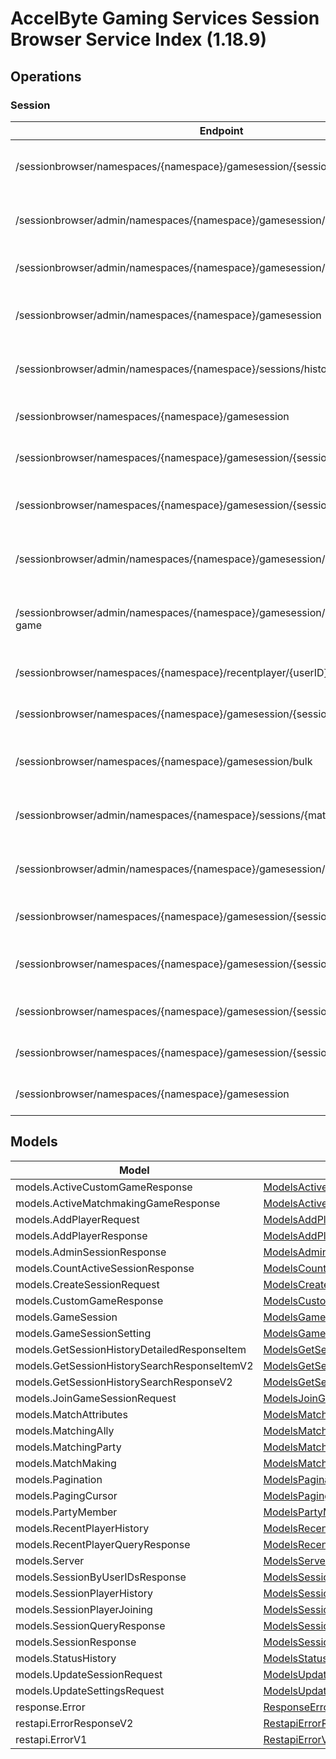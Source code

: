 [//]: # (<< Code generated. DO NOT EDIT!)

[//]: # (<< template file: doc-index.j2)

# AccelByte Gaming Services Session Browser Service Index (1.18.9)


## Operations

### Session
| Endpoint | Method | ID | Deprecated | Class | Wrapper | Example |
|---|---|---|---|---|---|---|
| /sessionbrowser/namespaces/{namespace}/gamesession/{sessionID}/player | POST | AddPlayerToSession | `false` | [AddPlayerToSession](../../src/services/sessionbrowser/accelbyte_py_sdk/api/sessionbrowser/operations/session/add_player_to_session.py) | [add_player_to_session](../../src/services/sessionbrowser/accelbyte_py_sdk/api/sessionbrowser/wrappers/_session.py) | [accelbyte_py_sdk_cli sessionbrowser-add-player-to-session](../../samples/cli/accelbyte_py_sdk_cli/sessionbrowser/_add_player_to_session.py) |
| /sessionbrowser/admin/namespaces/{namespace}/gamesession/{sessionID} | DELETE | AdminDeleteSession | `false` | [AdminDeleteSession](../../src/services/sessionbrowser/accelbyte_py_sdk/api/sessionbrowser/operations/session/admin_delete_session.py) | [admin_delete_session](../../src/services/sessionbrowser/accelbyte_py_sdk/api/sessionbrowser/wrappers/_session.py) | [accelbyte_py_sdk_cli sessionbrowser-admin-delete-session](../../samples/cli/accelbyte_py_sdk_cli/sessionbrowser/_admin_delete_session.py) |
| /sessionbrowser/admin/namespaces/{namespace}/gamesession/{sessionID} | GET | AdminGetSession | `false` | [AdminGetSession](../../src/services/sessionbrowser/accelbyte_py_sdk/api/sessionbrowser/operations/session/admin_get_session.py) | [admin_get_session](../../src/services/sessionbrowser/accelbyte_py_sdk/api/sessionbrowser/wrappers/_session.py) | [accelbyte_py_sdk_cli sessionbrowser-admin-get-session](../../samples/cli/accelbyte_py_sdk_cli/sessionbrowser/_admin_get_session.py) |
| /sessionbrowser/admin/namespaces/{namespace}/gamesession | GET | AdminQuerySession | `false` | [AdminQuerySession](../../src/services/sessionbrowser/accelbyte_py_sdk/api/sessionbrowser/operations/session/admin_query_session.py) | [admin_query_session](../../src/services/sessionbrowser/accelbyte_py_sdk/api/sessionbrowser/wrappers/_session.py) | [accelbyte_py_sdk_cli sessionbrowser-admin-query-session](../../samples/cli/accelbyte_py_sdk_cli/sessionbrowser/_admin_query_session.py) |
| /sessionbrowser/admin/namespaces/{namespace}/sessions/history/search | GET | AdminSearchSessionsV2 | `false` | [AdminSearchSessionsV2](../../src/services/sessionbrowser/accelbyte_py_sdk/api/sessionbrowser/operations/session/admin_search_sessions_v2.py) | [admin_search_sessions_v2](../../src/services/sessionbrowser/accelbyte_py_sdk/api/sessionbrowser/wrappers/_session.py) | [accelbyte_py_sdk_cli sessionbrowser-admin-search-sessions-v2](../../samples/cli/accelbyte_py_sdk_cli/sessionbrowser/_admin_search_sessions_v2.py) |
| /sessionbrowser/namespaces/{namespace}/gamesession | POST | CreateSession | `false` | [CreateSession](../../src/services/sessionbrowser/accelbyte_py_sdk/api/sessionbrowser/operations/session/create_session.py) | [create_session](../../src/services/sessionbrowser/accelbyte_py_sdk/api/sessionbrowser/wrappers/_session.py) | [accelbyte_py_sdk_cli sessionbrowser-create-session](../../samples/cli/accelbyte_py_sdk_cli/sessionbrowser/_create_session.py) |
| /sessionbrowser/namespaces/{namespace}/gamesession/{sessionID} | DELETE | DeleteSession | `false` | [DeleteSession](../../src/services/sessionbrowser/accelbyte_py_sdk/api/sessionbrowser/operations/session/delete_session.py) | [delete_session](../../src/services/sessionbrowser/accelbyte_py_sdk/api/sessionbrowser/wrappers/_session.py) | [accelbyte_py_sdk_cli sessionbrowser-delete-session](../../samples/cli/accelbyte_py_sdk_cli/sessionbrowser/_delete_session.py) |
| /sessionbrowser/namespaces/{namespace}/gamesession/{sessionID}/localds | DELETE | DeleteSessionLocalDS | `false` | [DeleteSessionLocalDS](../../src/services/sessionbrowser/accelbyte_py_sdk/api/sessionbrowser/operations/session/delete_session_local_ds.py) | [delete_session_local_ds](../../src/services/sessionbrowser/accelbyte_py_sdk/api/sessionbrowser/wrappers/_session.py) | [accelbyte_py_sdk_cli sessionbrowser-delete-session-local-ds](../../samples/cli/accelbyte_py_sdk_cli/sessionbrowser/_delete_session_local_ds.py) |
| /sessionbrowser/admin/namespaces/{namespace}/gamesession/active/custom-game | GET | GetActiveCustomGameSessions | `false` | [GetActiveCustomGameSessions](../../src/services/sessionbrowser/accelbyte_py_sdk/api/sessionbrowser/operations/session/get_active_custom_game__cd6755.py) | [get_active_custom_game_sessions](../../src/services/sessionbrowser/accelbyte_py_sdk/api/sessionbrowser/wrappers/_session.py) | [accelbyte_py_sdk_cli sessionbrowser-get-active-custom-game-sessions](../../samples/cli/accelbyte_py_sdk_cli/sessionbrowser/_get_active_custom_game_sessions.py) |
| /sessionbrowser/admin/namespaces/{namespace}/gamesession/active/matchmaking-game | GET | GetActiveMatchmakingGameSessions | `false` | [GetActiveMatchmakingGameSessions](../../src/services/sessionbrowser/accelbyte_py_sdk/api/sessionbrowser/operations/session/get_active_matchmaking__0b8050.py) | [get_active_matchmaking_game_sessions](../../src/services/sessionbrowser/accelbyte_py_sdk/api/sessionbrowser/wrappers/_session.py) | [accelbyte_py_sdk_cli sessionbrowser-get-active-matchmaking-game-sessions](../../samples/cli/accelbyte_py_sdk_cli/sessionbrowser/_get_active_matchmaking_game_sessions.py) |
| /sessionbrowser/namespaces/{namespace}/recentplayer/{userID} | GET | GetRecentPlayer | `false` | [GetRecentPlayer](../../src/services/sessionbrowser/accelbyte_py_sdk/api/sessionbrowser/operations/session/get_recent_player.py) | [get_recent_player](../../src/services/sessionbrowser/accelbyte_py_sdk/api/sessionbrowser/wrappers/_session.py) | [accelbyte_py_sdk_cli sessionbrowser-get-recent-player](../../samples/cli/accelbyte_py_sdk_cli/sessionbrowser/_get_recent_player.py) |
| /sessionbrowser/namespaces/{namespace}/gamesession/{sessionID} | GET | GetSession | `false` | [GetSession](../../src/services/sessionbrowser/accelbyte_py_sdk/api/sessionbrowser/operations/session/get_session.py) | [get_session](../../src/services/sessionbrowser/accelbyte_py_sdk/api/sessionbrowser/wrappers/_session.py) | [accelbyte_py_sdk_cli sessionbrowser-get-session](../../samples/cli/accelbyte_py_sdk_cli/sessionbrowser/_get_session.py) |
| /sessionbrowser/namespaces/{namespace}/gamesession/bulk | GET | GetSessionByUserIDs | `false` | [GetSessionByUserIDs](../../src/services/sessionbrowser/accelbyte_py_sdk/api/sessionbrowser/operations/session/get_session_by_user_i_ds.py) | [get_session_by_user_i_ds](../../src/services/sessionbrowser/accelbyte_py_sdk/api/sessionbrowser/wrappers/_session.py) | [accelbyte_py_sdk_cli sessionbrowser-get-session-by-user-i-ds](../../samples/cli/accelbyte_py_sdk_cli/sessionbrowser/_get_session_by_user_i_ds.py) |
| /sessionbrowser/admin/namespaces/{namespace}/sessions/{matchID}/history/detailed | GET | GetSessionHistoryDetailed | `false` | [GetSessionHistoryDetailed](../../src/services/sessionbrowser/accelbyte_py_sdk/api/sessionbrowser/operations/session/get_session_history_detailed.py) | [get_session_history_detailed](../../src/services/sessionbrowser/accelbyte_py_sdk/api/sessionbrowser/wrappers/_session.py) | [accelbyte_py_sdk_cli sessionbrowser-get-session-history-detailed](../../samples/cli/accelbyte_py_sdk_cli/sessionbrowser/_get_session_history_detailed.py) |
| /sessionbrowser/admin/namespaces/{namespace}/gamesession/active/count | GET | GetTotalActiveSession | `false` | [GetTotalActiveSession](../../src/services/sessionbrowser/accelbyte_py_sdk/api/sessionbrowser/operations/session/get_total_active_session.py) | [get_total_active_session](../../src/services/sessionbrowser/accelbyte_py_sdk/api/sessionbrowser/wrappers/_session.py) | [accelbyte_py_sdk_cli sessionbrowser-get-total-active-session](../../samples/cli/accelbyte_py_sdk_cli/sessionbrowser/_get_total_active_session.py) |
| /sessionbrowser/namespaces/{namespace}/gamesession/{sessionID}/join | POST | JoinSession | `false` | [JoinSession](../../src/services/sessionbrowser/accelbyte_py_sdk/api/sessionbrowser/operations/session/join_session.py) | [join_session](../../src/services/sessionbrowser/accelbyte_py_sdk/api/sessionbrowser/wrappers/_session.py) | [accelbyte_py_sdk_cli sessionbrowser-join-session](../../samples/cli/accelbyte_py_sdk_cli/sessionbrowser/_join_session.py) |
| /sessionbrowser/namespaces/{namespace}/gamesession/{sessionID}/player/{userID} | DELETE | RemovePlayerFromSession | `false` | [RemovePlayerFromSession](../../src/services/sessionbrowser/accelbyte_py_sdk/api/sessionbrowser/operations/session/remove_player_from_session.py) | [remove_player_from_session](../../src/services/sessionbrowser/accelbyte_py_sdk/api/sessionbrowser/wrappers/_session.py) | [accelbyte_py_sdk_cli sessionbrowser-remove-player-from-session](../../samples/cli/accelbyte_py_sdk_cli/sessionbrowser/_remove_player_from_session.py) |
| /sessionbrowser/namespaces/{namespace}/gamesession/{sessionID} | PUT | UpdateSession | `false` | [UpdateSession](../../src/services/sessionbrowser/accelbyte_py_sdk/api/sessionbrowser/operations/session/update_session.py) | [update_session](../../src/services/sessionbrowser/accelbyte_py_sdk/api/sessionbrowser/wrappers/_session.py) | [accelbyte_py_sdk_cli sessionbrowser-update-session](../../samples/cli/accelbyte_py_sdk_cli/sessionbrowser/_update_session.py) |
| /sessionbrowser/namespaces/{namespace}/gamesession/{sessionID}/settings | PUT | UpdateSettings | `false` | [UpdateSettings](../../src/services/sessionbrowser/accelbyte_py_sdk/api/sessionbrowser/operations/session/update_settings.py) | [update_settings](../../src/services/sessionbrowser/accelbyte_py_sdk/api/sessionbrowser/wrappers/_session.py) | [accelbyte_py_sdk_cli sessionbrowser-update-settings](../../samples/cli/accelbyte_py_sdk_cli/sessionbrowser/_update_settings.py) |
| /sessionbrowser/namespaces/{namespace}/gamesession | GET | UserQuerySession | `false` | [UserQuerySession](../../src/services/sessionbrowser/accelbyte_py_sdk/api/sessionbrowser/operations/session/user_query_session.py) | [user_query_session](../../src/services/sessionbrowser/accelbyte_py_sdk/api/sessionbrowser/wrappers/_session.py) | [accelbyte_py_sdk_cli sessionbrowser-user-query-session](../../samples/cli/accelbyte_py_sdk_cli/sessionbrowser/_user_query_session.py) |


## Models
| Model | Class |
|---|---|
| models.ActiveCustomGameResponse | [ModelsActiveCustomGameResponse](../../src/services/sessionbrowser/accelbyte_py_sdk/api/sessionbrowser/models/models_active_custom_game_response.py) |
| models.ActiveMatchmakingGameResponse | [ModelsActiveMatchmakingGameResponse](../../src/services/sessionbrowser/accelbyte_py_sdk/api/sessionbrowser/models/models_active_matchmaking_game_response.py) |
| models.AddPlayerRequest | [ModelsAddPlayerRequest](../../src/services/sessionbrowser/accelbyte_py_sdk/api/sessionbrowser/models/models_add_player_request.py) |
| models.AddPlayerResponse | [ModelsAddPlayerResponse](../../src/services/sessionbrowser/accelbyte_py_sdk/api/sessionbrowser/models/models_add_player_response.py) |
| models.AdminSessionResponse | [ModelsAdminSessionResponse](../../src/services/sessionbrowser/accelbyte_py_sdk/api/sessionbrowser/models/models_admin_session_response.py) |
| models.CountActiveSessionResponse | [ModelsCountActiveSessionResponse](../../src/services/sessionbrowser/accelbyte_py_sdk/api/sessionbrowser/models/models_count_active_session_response.py) |
| models.CreateSessionRequest | [ModelsCreateSessionRequest](../../src/services/sessionbrowser/accelbyte_py_sdk/api/sessionbrowser/models/models_create_session_request.py) |
| models.CustomGameResponse | [ModelsCustomGameResponse](../../src/services/sessionbrowser/accelbyte_py_sdk/api/sessionbrowser/models/models_custom_game_response.py) |
| models.GameSession | [ModelsGameSession](../../src/services/sessionbrowser/accelbyte_py_sdk/api/sessionbrowser/models/models_game_session.py) |
| models.GameSessionSetting | [ModelsGameSessionSetting](../../src/services/sessionbrowser/accelbyte_py_sdk/api/sessionbrowser/models/models_game_session_setting.py) |
| models.GetSessionHistoryDetailedResponseItem | [ModelsGetSessionHistoryDetailedResponseItem](../../src/services/sessionbrowser/accelbyte_py_sdk/api/sessionbrowser/models/models_get_session_history_detailed_response_item.py) |
| models.GetSessionHistorySearchResponseItemV2 | [ModelsGetSessionHistorySearchResponseItemV2](../../src/services/sessionbrowser/accelbyte_py_sdk/api/sessionbrowser/models/models_get_session_history_search_response_item_v2.py) |
| models.GetSessionHistorySearchResponseV2 | [ModelsGetSessionHistorySearchResponseV2](../../src/services/sessionbrowser/accelbyte_py_sdk/api/sessionbrowser/models/models_get_session_history_search_response_v2.py) |
| models.JoinGameSessionRequest | [ModelsJoinGameSessionRequest](../../src/services/sessionbrowser/accelbyte_py_sdk/api/sessionbrowser/models/models_join_game_session_request.py) |
| models.MatchAttributes | [ModelsMatchAttributes](../../src/services/sessionbrowser/accelbyte_py_sdk/api/sessionbrowser/models/models_match_attributes.py) |
| models.MatchingAlly | [ModelsMatchingAlly](../../src/services/sessionbrowser/accelbyte_py_sdk/api/sessionbrowser/models/models_matching_ally.py) |
| models.MatchingParty | [ModelsMatchingParty](../../src/services/sessionbrowser/accelbyte_py_sdk/api/sessionbrowser/models/models_matching_party.py) |
| models.MatchMaking | [ModelsMatchMaking](../../src/services/sessionbrowser/accelbyte_py_sdk/api/sessionbrowser/models/models_match_making.py) |
| models.Pagination | [ModelsPagination](../../src/services/sessionbrowser/accelbyte_py_sdk/api/sessionbrowser/models/models_pagination.py) |
| models.PagingCursor | [ModelsPagingCursor](../../src/services/sessionbrowser/accelbyte_py_sdk/api/sessionbrowser/models/models_paging_cursor.py) |
| models.PartyMember | [ModelsPartyMember](../../src/services/sessionbrowser/accelbyte_py_sdk/api/sessionbrowser/models/models_party_member.py) |
| models.RecentPlayerHistory | [ModelsRecentPlayerHistory](../../src/services/sessionbrowser/accelbyte_py_sdk/api/sessionbrowser/models/models_recent_player_history.py) |
| models.RecentPlayerQueryResponse | [ModelsRecentPlayerQueryResponse](../../src/services/sessionbrowser/accelbyte_py_sdk/api/sessionbrowser/models/models_recent_player_query_response.py) |
| models.Server | [ModelsServer](../../src/services/sessionbrowser/accelbyte_py_sdk/api/sessionbrowser/models/models_server.py) |
| models.SessionByUserIDsResponse | [ModelsSessionByUserIDsResponse](../../src/services/sessionbrowser/accelbyte_py_sdk/api/sessionbrowser/models/models_session_by_user_i_ds_response.py) |
| models.SessionPlayerHistory | [ModelsSessionPlayerHistory](../../src/services/sessionbrowser/accelbyte_py_sdk/api/sessionbrowser/models/models_session_player_history.py) |
| models.SessionPlayerJoining | [ModelsSessionPlayerJoining](../../src/services/sessionbrowser/accelbyte_py_sdk/api/sessionbrowser/models/models_session_player_joining.py) |
| models.SessionQueryResponse | [ModelsSessionQueryResponse](../../src/services/sessionbrowser/accelbyte_py_sdk/api/sessionbrowser/models/models_session_query_response.py) |
| models.SessionResponse | [ModelsSessionResponse](../../src/services/sessionbrowser/accelbyte_py_sdk/api/sessionbrowser/models/models_session_response.py) |
| models.StatusHistory | [ModelsStatusHistory](../../src/services/sessionbrowser/accelbyte_py_sdk/api/sessionbrowser/models/models_status_history.py) |
| models.UpdateSessionRequest | [ModelsUpdateSessionRequest](../../src/services/sessionbrowser/accelbyte_py_sdk/api/sessionbrowser/models/models_update_session_request.py) |
| models.UpdateSettingsRequest | [ModelsUpdateSettingsRequest](../../src/services/sessionbrowser/accelbyte_py_sdk/api/sessionbrowser/models/models_update_settings_request.py) |
| response.Error | [ResponseError](../../src/services/sessionbrowser/accelbyte_py_sdk/api/sessionbrowser/models/response_error.py) |
| restapi.ErrorResponseV2 | [RestapiErrorResponseV2](../../src/services/sessionbrowser/accelbyte_py_sdk/api/sessionbrowser/models/restapi_error_response_v2.py) |
| restapi.ErrorV1 | [RestapiErrorV1](../../src/services/sessionbrowser/accelbyte_py_sdk/api/sessionbrowser/models/restapi_error_v1.py) |
